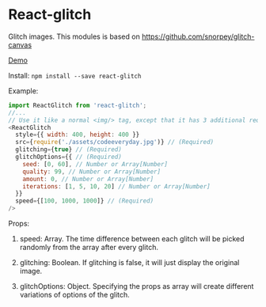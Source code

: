 # React-glitch

Glitch images. This modules is based on https://github.com/snorpey/glitch-canvas

[Demo](https://chuson1996.github.io/react-glitch/)

Install: `npm install --save react-glitch`

Example: 
```javascript
import ReactGlitch from 'react-glitch';
//...
// Use it like a normal <img/> tag, except that it has 3 additional required props.
<ReactGlitch
  style={{ width: 400, height: 400 }}
  src={require('./assets/codeeveryday.jpg')} // (Required)
  glitching={true} // (Required)
  glitchOptions={{ // (Required)
    seed: [0, 60], // Number or Array[Number]
    quality: 99, // Number or Array[Number]
    amount: 0, // Number or Array[Number]
    iterations: [1, 5, 10, 20] // Number or Array[Number]
  }}
  speed={[100, 1000, 1000]} // (Required)
/>
```

Props:
1. speed: Array. The time difference between each glitch will be picked randomly from the array after every glitch.

2. glitching: Boolean. If glitching is false, it will just display the original image.

3. glitchOptions: Object. Specifying the props as array will create different variations of options of the glitch.
